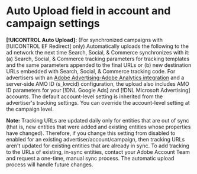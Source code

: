 # Auto Upload field in account and campaign settings

**[!UICONTROL Auto Upload]:** (For synchronized campaigns with [!UICONTROL EF Redirect] only) Automatically uploads the following to the ad network the next time Search, Social, & Commerce synchronizes with it: (a) Search, Social, & Commerce tracking parameters for tracking templates and the same parameters appended to the final URLs or (b) new destination URLs embedded with Search, Social, & Commerce tracking code. For advertisers with an [Adobe Advertising-Adobe Analytics integration](https://experienceleague.adobe.com/docs/advertising/integrations/analytics/overview.html) and a server-side AMO ID (s_kwcid) configuration, the upload also includes AMO ID parameters for your [!DNL Google Ads] and [!DNL Microsoft Advertising] accounts. The default account-level setting is inherited from the advertiser's tracking settings. You can override the account-level setting at the campaign level. 
  
**Note:** Tracking URLs are updated daily only for entities that are out of sync (that is, new entities that were added and existing entities whose properties have changed). Therefore, if you change this setting from disabled to enabled for an existing advertiser/account/campaign, then tracking URLs aren't updated for existing entities that are already in sync. To add tracking to the URLs of existing, in-sync entities, contact your Adobe Account Team and request a one-time, manual sync process. The automatic upload process will handle future changes.
